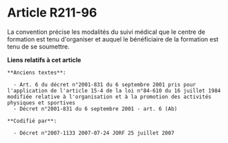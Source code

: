 # Article R211-96

La convention précise les modalités du suivi médical que le centre de formation est tenu d'organiser et auquel le
bénéficiaire de la formation est tenu de se soumettre.

**Liens relatifs à cet article**

	**Anciens textes**:

	  - Art. 6 du décret n°2001-831 du 6 septembre 2001 pris pour l'application de l'article 15-4 de la loi n°84-610 du 16 juillet 1984 modifiée relative à l'organisation et à la promotion des activités physiques et sportives
	  - Décret n°2001-831 du 6 septembre 2001 - art. 6 (Ab)

	**Codifié par**:

	  - Décret n°2007-1133 2007-07-24 JORF 25 juillet 2007
